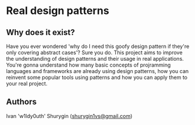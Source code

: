 # Real design patterns

## Why does it exist?

Have you ever wondered 'why do I need this goofy design pattern if they're only covering abstract cases'? Sure you do. This project aims to improve the understanding of design patterns and their usage in real applications. You're gonna understand how many basic concepts of projramming languages and frameworks are already using design patterns, how you can reinvent some popular tools using patterns and how you can apply them to your real project.

## Authors

Ivan 'w1ldy0uth' Shurygin (shurygin1vs@gmail.com)
